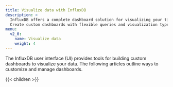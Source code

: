 ```yaml
---
title: Visualize data with InfluxDB
description: >
  InfluxDB offers a complete dashboard solution for visualizing your time series data.
  Create custom dashboards with flexible queries and visualization types.
menu:
  v2_0:
    name: Visualize data
    weight: 4
---
```


The InfluxDB user interface (UI) provides tools for building custom dashboards to visualize your data.
The following articles outline ways to customize and manage dashboards.

{{< children >}}
